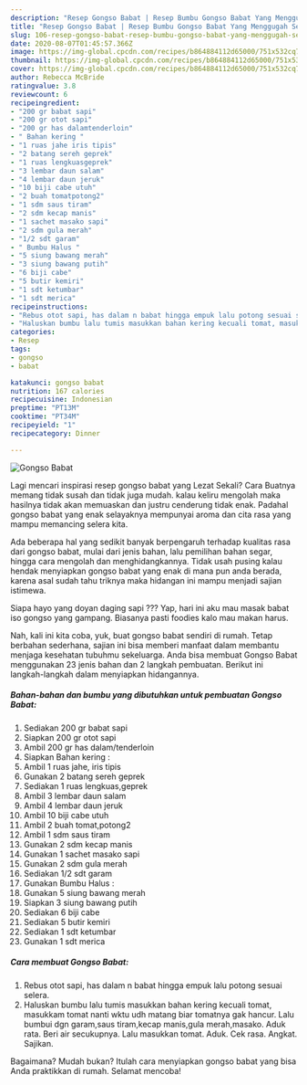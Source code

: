 ```yaml
---
description: "Resep Gongso Babat | Resep Bumbu Gongso Babat Yang Menggugah Selera"
title: "Resep Gongso Babat | Resep Bumbu Gongso Babat Yang Menggugah Selera"
slug: 106-resep-gongso-babat-resep-bumbu-gongso-babat-yang-menggugah-selera
date: 2020-08-07T01:45:57.366Z
image: https://img-global.cpcdn.com/recipes/b864884112d65000/751x532cq70/gongso-babat-foto-resep-utama.jpg
thumbnail: https://img-global.cpcdn.com/recipes/b864884112d65000/751x532cq70/gongso-babat-foto-resep-utama.jpg
cover: https://img-global.cpcdn.com/recipes/b864884112d65000/751x532cq70/gongso-babat-foto-resep-utama.jpg
author: Rebecca McBride
ratingvalue: 3.8
reviewcount: 6
recipeingredient:
- "200 gr babat sapi"
- "200 gr otot sapi"
- "200 gr has dalamtenderloin"
- " Bahan kering "
- "1 ruas jahe iris tipis"
- "2 batang sereh geprek"
- "1 ruas lengkuasgeprek"
- "3 lembar daun salam"
- "4 lembar daun jeruk"
- "10 biji cabe utuh"
- "2 buah tomatpotong2"
- "1 sdm saus tiram"
- "2 sdm kecap manis"
- "1 sachet masako sapi"
- "2 sdm gula merah"
- "1/2 sdt garam"
- " Bumbu Halus "
- "5 siung bawang merah"
- "3 siung bawang putih"
- "6 biji cabe"
- "5 butir kemiri"
- "1 sdt ketumbar"
- "1 sdt merica"
recipeinstructions:
- "Rebus otot sapi, has dalam n babat hingga empuk lalu potong sesuai selera."
- "Haluskan bumbu lalu tumis masukkan bahan kering kecuali tomat, masukkam tomat nanti wktu udh matang biar tomatnya gak hancur. Lalu bumbui dgn garam,saus tiram,kecap manis,gula merah,masako. Aduk rata. Beri air secukupnya. Lalu masukkan tomat. Aduk. Cek rasa. Angkat. Sajikan."
categories:
- Resep
tags:
- gongso
- babat

katakunci: gongso babat 
nutrition: 167 calories
recipecuisine: Indonesian
preptime: "PT13M"
cooktime: "PT34M"
recipeyield: "1"
recipecategory: Dinner

---
```



![Gongso Babat](https://img-global.cpcdn.com/recipes/b864884112d65000/751x532cq70/gongso-babat-foto-resep-utama.jpg)

Lagi mencari inspirasi resep gongso babat yang Lezat Sekali? Cara Buatnya memang tidak susah dan tidak juga mudah. kalau keliru mengolah maka hasilnya tidak akan memuaskan dan justru cenderung tidak enak. Padahal gongso babat yang enak selayaknya mempunyai aroma dan cita rasa yang mampu memancing selera kita.

Ada beberapa hal yang sedikit banyak berpengaruh terhadap kualitas rasa dari gongso babat, mulai dari jenis bahan, lalu pemilihan bahan segar, hingga cara mengolah dan menghidangkannya. Tidak usah pusing kalau hendak menyiapkan gongso babat yang enak di mana pun anda berada, karena asal sudah tahu triknya maka hidangan ini mampu menjadi sajian istimewa.

Siapa hayo yang doyan daging sapi ??? Yap, hari ini aku mau masak babat iso gongso yang gampang. Biasanya pasti foodies kalo mau makan harus.


Nah, kali ini kita coba, yuk, buat gongso babat sendiri di rumah. Tetap berbahan sederhana, sajian ini bisa memberi manfaat dalam membantu menjaga kesehatan tubuhmu sekeluarga. Anda bisa membuat Gongso Babat menggunakan 23 jenis bahan dan 2 langkah pembuatan. Berikut ini langkah-langkah dalam menyiapkan hidangannya.

<!--inarticleads1-->

##### Bahan-bahan dan bumbu yang dibutuhkan untuk pembuatan Gongso Babat:

1. Sediakan 200 gr babat sapi
1. Siapkan 200 gr otot sapi
1. Ambil 200 gr has dalam/tenderloin
1. Siapkan  Bahan kering :
1. Ambil 1 ruas jahe, iris tipis
1. Gunakan 2 batang sereh geprek
1. Sediakan 1 ruas lengkuas,geprek
1. Ambil 3 lembar daun salam
1. Ambil 4 lembar daun jeruk
1. Ambil 10 biji cabe utuh
1. Ambil 2 buah tomat,potong2
1. Ambil 1 sdm saus tiram
1. Gunakan 2 sdm kecap manis
1. Gunakan 1 sachet masako sapi
1. Gunakan 2 sdm gula merah
1. Sediakan 1/2 sdt garam
1. Gunakan  Bumbu Halus :
1. Gunakan 5 siung bawang merah
1. Siapkan 3 siung bawang putih
1. Sediakan 6 biji cabe
1. Sediakan 5 butir kemiri
1. Sediakan 1 sdt ketumbar
1. Gunakan 1 sdt merica




<!--inarticleads2-->

##### Cara membuat Gongso Babat:

1. Rebus otot sapi, has dalam n babat hingga empuk lalu potong sesuai selera.
1. Haluskan bumbu lalu tumis masukkan bahan kering kecuali tomat, masukkam tomat nanti wktu udh matang biar tomatnya gak hancur. Lalu bumbui dgn garam,saus tiram,kecap manis,gula merah,masako. Aduk rata. Beri air secukupnya. Lalu masukkan tomat. Aduk. Cek rasa. Angkat. Sajikan.




Bagaimana? Mudah bukan? Itulah cara menyiapkan gongso babat yang bisa Anda praktikkan di rumah. Selamat mencoba!
